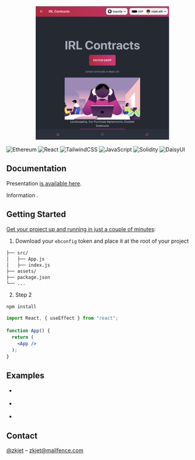 <br />
<br />
<p align="center">
  <a href="https://www.www.com">
    <img src="./assets/screen.png" alt="" width="350" height="350">
  </a>
</p>

<!-- DOCUMENTATION -->
![Ethereum](https://img.shields.io/badge/Ethereum-3C3C3D?style=for-the-badge&logo=Ethereum&logoColor=white)
![React](https://img.shields.io/badge/react-%2320232a.svg?style=for-the-badge&logo=react&logoColor=%2361DAFB)
![TailwindCSS](https://img.shields.io/badge/tailwindcss-%2338B2AC.svg?style=for-the-badge&logo=tailwind-css&logoColor=white)
![JavaScript](https://img.shields.io/badge/javascript-%23323330.svg?style=for-the-badge&logo=javascript&logoColor=%23F7DF1E)
![Solidity](https://img.shields.io/badge/Solidity-%23363636.svg?style=for-the-badge&logo=solidity&logoColor=white)
![DaisyUI](https://raw.githubusercontent.com/saadeghi/files/main/daisyui/logo-4.svg=100x40)
## Documentation

Presentation [is available here](https://www.www.com).

Information [](https://github.com/zkjet).

## Getting Started

[Get your project up and running in just a couple of minutes](https://easybase.io/react/#setup):

1. Download your `ebconfig` token and place it at the root of your project

```shell
├── src/
│   ├── App.js
│   ├── index.js
├── assets/
├── package.json
└── ...
```

2. Step 2
```
npm install 
```

```jsx
import React, { useEffect } from "react";

function App() {
  return (
    <App />
  );
}
```

## Examples

* []()

* []()

* []()

<!-- CONTACT -->
## Contact

[@zkjet](https://twitter.com/zkjet) – zkjet@mailfence.com